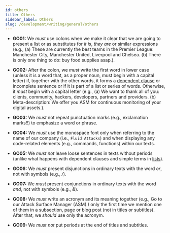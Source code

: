```yaml
---
id: others
title: Others
sidebar_label: Others
slug: /development/writing/general/others
---
```


* **GO01:** We *must* use colons
  when we make it clear that we are going to present a list
  or as substitutes for *it is*, *they are* or similar expressions
  (e.g., (a) These are currently the best teams in the Premier League:
  Manchester City, Manchester United, Liverpool and Chelsea.
  (b) There is only one thing to do: buy food supplies asap.).

* **GO02:** After the colon, we *must* write the first word in lower case
  (unless it is a word that, as a proper noun,
  must begin with a capital letter)
  if, together with the other words,
  it forms a [dependent clause](https://www.grammar-monster.com/glossary/dependent_clause.htm)
  or incomplete sentence
  or if it is part of a list or series of words.
  Otherwise, it *must* begin with a capital letter
  (e.g., (a) We want to thank all of you:
  clients, community, hackers, developers, partners and providers.
  (b) Meta-description: We offer you ASM
  for continuous monitoring of your digital assets.).

* **GO03:** We *must* not repeat punctuation marks
  (e.g., exclamation marks!!) to emphasize a word or phrase.

* **GO04:** We *must* use the monospace font
  only when referring to the name of our company (i.e., `Fluid Attacks`)
  and when displaying any code-related elements
  (e.g., commands, functions) within our texts.

* **GO05:** We *must not* leave loose sentences in texts without periods
  (unlike what happens with dependent clauses and simple terms
  in [lists](https://docs.fluidattacks.com/development/writing/general/lists)).

* **GO06:** We *must* present disjunctions in ordinary texts
  with the word *or*, not with symbols (e.g., */*).

* **GO07:** We *must* present conjunctions in ordinary texts
  with the word *and*, not with symbols (e.g., *&*).

* **GO08:** We *must* write an acronym and its meaning together
  (e.g., Go to our Attack Surface Manager (ASM).)
  only the first time we mention one of them in a subsection,
  page or blog post
  (not in titles or subtitles).
  After that,
  we *should* use only the acronym.

* **GO09:** We *must not* put periods at the end of titles and subtitles.
